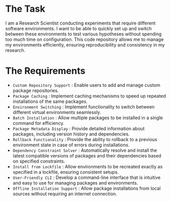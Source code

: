 # The Task

I am a Research Scientist conducting experiments that require different software environments. I want to be able to quickly set up and switch between these environments to test various hypotheses without spending too much time on configuration. This code repository allows me to manage my environments efficiently, ensuring reproducibility and consistency in my research.

# The Requirements

* `Custom Repository Support` : Enable users to add and manage custom package repositories.
* `Package Caching` : Implement caching mechanisms to speed up repeated installations of the same packages.
* `Environment Switching` : Implement functionality to switch between different virtual environments seamlessly.
* `Batch Installation` : Allow multiple packages to be installed in a single command for efficiency.
* `Package Metadata Display` : Provide detailed information about packages, including version history and dependencies.
* `Rollback Functionality` : Provide the ability to rollback to a previous environment state in case of errors during installations.
* `Dependency Constraint Solver` : Automatically resolve and install the latest compatible versions of packages and their dependencies based on specified constraints.
* `Install from Lockfile` : Allow environments to be recreated exactly as specified in a lockfile, ensuring consistent setups.
* `User-Friendly CLI` : Develop a command-line interface that is intuitive and easy to use for managing packages and environments.
* `Offline Installation Support` : Allow package installations from local sources without requiring an internet connection.
